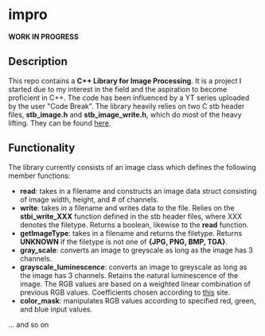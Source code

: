 # impro

 **WORK IN PROGRESS**

## Description
This repo contains a **C++ Library for Image Processing**. It is a project I started due to my interest in the field and the aspiration to become proficient in C++. The code has been influenced by a YT series uploaded by the user "Code Break". The library heavily relies on two C stb header files, **stb_image.h** and **stb_image_write.h**, which do most of the heavy lifting. They can be found [here](https://github.com/nothings/stb).

## Functionality
The library currently consists of an image class which defines the following member functions:

+ **read**: takes in a filename and constructs an image data struct consisting of image width, height, and # of channels. 
+ **write**: takes in a filename and writes data to the file. Relies on the **stbi_write_XXX** function defined in the stb header files, where XXX denotes the filetype. Returns a boolean, likewise to the **read** function.
+ **getImageType**: takes in a filename and returns the filetype. Returns **UNKNOWN** if the filetype is not one of **{JPG, PNG, BMP, TGA}**.
+ **gray_scale**: converts an image to greyscale as long as the image has 3 channels.
+ **grayscale_luminescence**: converts an image to greyscale as long as the image has 3 channels. Retains the natural luminescence of the image. The RGB values are based on a weighted linear combination of previous RGB values. Coefficients chosen according to [this](https://en.wikipedia.org/wiki/Grayscale) site.
+ **color_mask**: manipulates RGB values according to specified red, green, and blue input values.

... and so on

